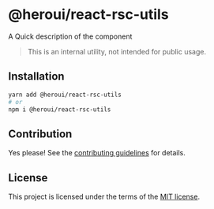 # @heroui/react-rsc-utils

A Quick description of the component

> This is an internal utility, not intended for public usage.

## Installation

```sh
yarn add @heroui/react-rsc-utils
# or
npm i @heroui/react-rsc-utils
```

## Contribution

Yes please! See the
[contributing guidelines](https://github.com/heroui-inc/heroui/blob/master/CONTRIBUTING.md)
for details.

## License

This project is licensed under the terms of the
[MIT license](https://github.com/heroui-inc/heroui/blob/master/LICENSE).
